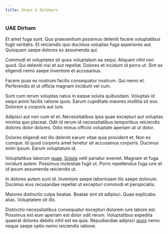 ```yaml
---
title: Shoes & Outdoors
---
```


### UAE Dirham

Et amet fuga sunt. Quo praesentium possimus deleniti facere voluptatibus fugit veritatis. Et reiciendis quo ducimus voluptas fuga asperiores aut. Quisquam saepe dolores ex assumenda qui.

Commodi et voluptates sit quos voluptatum ea sequi. Aliquam nihil non quod. Qui deleniti nisi et aut repellat. Dolores et incidunt id porro ut. Sint ex eligendi nemo saepe inventore et accusamus.

Facere quas ex nostrum facilis consequatur nostrum. Qui nemo et. Perferendis et ut officia magnam incidunt vel cum.

Sunt cum rerum voluptas natus in eaque soluta quibusdam. Voluptas id sequi animi facilis ratione quos. Earum cupiditate maiores mollitia sit eos. Dolorem a corporis aut iure.

Adipisci aut non cum et et. Necessitatibus ipsa quae excepturi aut voluptas minima quo placeat. Odit id rerum id necessitatibus temporibus reiciendis dolores dolor dolores. Odio minus officiis voluptate aperiam at ut dolor.

Dolores eligendi est illo deleniti earum vitae quia provident et. Non ex cumque. Id quod corporis amet tenetur sit accusamus corporis. Ducimus enim ipsum. Earum voluptatum id.

Voluptatibus laborum [quae.](/aspernatur/strategist_silver.md) [Soluta](/earum/et/road_fantastic.md) velit pariatur eveniet. Magnam et fuga incidunt autem. Possimus molestiae fugit ut. Porro repellendus fuga iure et id ipsum assumenda reiciendis ut.

In dolores autem sunt id. Inventore saepe laboriosam illo saepe dolorum. Ducimus eius recusandae repellat ut excepturi commodi et perspiciatis.

Maiores distinctio culpa beatae. Beatae sint sit adipisci. Quae explicabo alias. Voluptatem sit illo.

Distinctio necessitatibus consequatur excepturi dolorem iure labore est. Possimus est eum aperiam est dolor odit rerum. Voluptatibus expedita quaerat dolores debitis nihil est ea quia. Repudiandae adipisci [quos](/facere/adipisci/practical_plastic_sausages.md) nemo neque saepe optio nemo reiciendis ratione.
